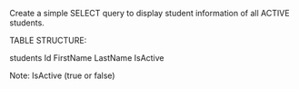 Create a simple SELECT query to display student information of all ACTIVE students.

TABLE STRUCTURE:

students
Id	FirstName	LastName	IsActive

Note: IsActive (true or false)